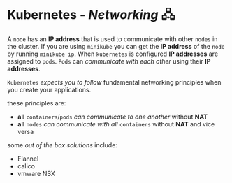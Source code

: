 # **Kubernetes** - ***Networking*** 🖧

A `node` has an **IP address** that is used to communicate with other `nodes` in the cluster. If you are using `minikube` you can get the **IP address** of the `node` by running ```minikube ip```. When `kubernetes` is configured **IP addresses** are assigned to `pods`. `Pods` can *communicate with each other* using their **IP addresses**.
  
`Kubernetes` *expects you to follow* fundamental networking principles when you create your applications.  

these principles are:
  * **all** `containers`/`pods` *can communicate to one another* without **NAT**
  * **all** `nodes` *can communicate with all* `containers` without **NAT** and vice versa

some *out of the box solutions* include:
* Flannel
* calico
* vmware NSX
  
  